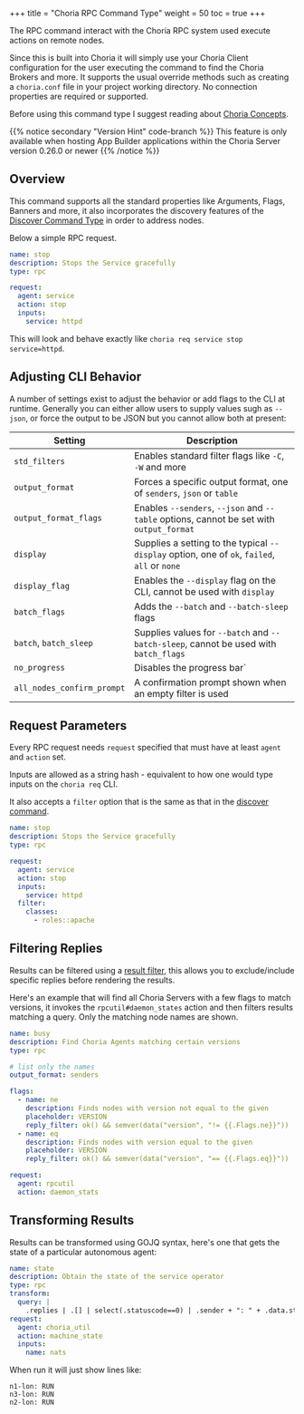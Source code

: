 +++
title = "Choria RPC Command Type"
weight = 50
toc = true
+++

The RPC command interact with the Choria RPC system used execute actions on remote nodes.

Since this is built into Choria it will simply use your Choria Client configuration for the user executing the command
to find the Choria Brokers and more. It supports the usual override methods such as creating a `choria.conf` file in
your project working directory. No connection properties are required or supported.

Before using this command type I suggest reading about [Choria Concepts](https://choria.io/docs/concepts/).

{{% notice secondary "Version Hint" code-branch %}}
This feature is only available when hosting App Builder applications within the Choria Server version 0.26.0 or newer
{{% /notice %}}

## Overview

This command supports all the standard properties like Arguments, Flags, Banners and more, it also incorporates the
discovery features of the [Discover Command Type](../discover/) in order to address nodes.

Below a simple RPC request.

```yaml
name: stop
description: Stops the Service gracefully
type: rpc

request:
  agent: service
  action: stop
  inputs:
    service: httpd
```

This will look and behave exactly like `choria req service stop service=httpd`.

## Adjusting CLI Behavior

A number of settings exist to adjust the behavior or add flags to the CLI at runtime.  Generally you can either allow users
to supply values sugh as `--json`, or force the output to be JSON but you cannot allow both at present:

| Setting                    | Description                                                                                  |
|----------------------------|----------------------------------------------------------------------------------------------|
| `std_filters`              | Enables standard filter flags like `-C`, `-W` and more                                       |
| `output_format`            | Forces a specific output format, one of `senders`, `json` or `table`                         |
| `output_format_flags`      | Enables `--senders`, `--json` and `--table` options, cannot be set with `output_format`      |
| `display`                  | Supplies a setting to the typical `--display` option, one of `ok`, `failed`, `all` or `none` |
| `display_flag`             | Enables the `--display` flag on the CLI, cannot be used with `display`                       |
| `batch_flags`              | Adds the `--batch` and `--batch-sleep` flags                                                 |
| `batch`, `batch_sleep`     | Supplies values for `--batch` and `--batch-sleep`, cannot be used with `batch_flags`         |
| `no_progress`              | Disables the progress bar`                                                                   |
| `all_nodes_confirm_prompt` | A confirmation prompt shown when an empty filter is used                                     |

## Request Parameters

Every RPC request needs `request` specified that must have at least `agent` and `action` set.

Inputs are allowed as a string hash - equivalent to how one would type inputs on the `choria req` CLI.

It also accepts a `filter` option that is the same as that in the [discover command](../discover/).

```yaml
name: stop
description: Stops the Service gracefully
type: rpc

request:
  agent: service
  action: stop
  inputs:
    service: httpd
  filter:
    classes:
      - roles::apache
```

## Filtering Replies

Results can be filtered using a [result filter](https://choria.io/docs/concepts/cli/#filtering-results), this allows you
to exclude/include specific replies before rendering the results.

Here's an example that will find all Choria Servers with a few flags to match versions, it invokes the `rpcutil#daemon_states`
action and then filters results matching a query. Only the matching node names are shown.

```yaml
name: busy
description: Find Choria Agents matching certain versions
type: rpc

# list only the names
output_format: senders

flags:
  - name: ne
    description: Finds nodes with version not equal to the given
    placeholder: VERSION
    reply_filter: ok() && semver(data("version", "!= {{.Flags.ne}}"))
  - name: eq
    description: Finds nodes with version equal to the given
    placeholder: VERSION
    reply_filter: ok() && semver(data("version", "== {{.Flags.eq}}"))

request:
  agent: rpcutil
  action: daemon_stats
```

## Transforming Results

Results can be transformed using GOJQ syntax, here's one that gets the state of a particular autonomous agent:

```yaml
name: state
description: Obtain the state of the service operator
type: rpc
transform:
  query: |
    .replies | .[] | select(.statuscode==0) | .sender + ": " + .data.state
request:
  agent: choria_util
  action: machine_state
  inputs:
    name: nats
```

When run it will just show lines like:

```nohighlight
n1-lon: RUN
n3-lon: RUN
n2-lon: RUN
```
